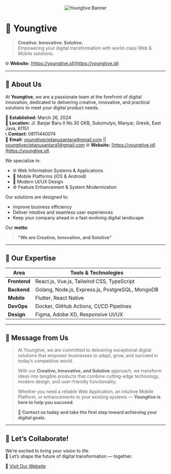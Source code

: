 <p align="center">
  <img src="assets/banner.png" alt="Youngtive Banner" />
</p>

# 🚀 Youngtive

> **Creative. Innovative. Solutive.**  
Empowering your digital transformation with world-class Web & Mobile solutions.

🌐 **Website:** [https://youngtive.id](https://youngtive.id)

---

## 🧠 About Us

At **Youngtive**, we are a passionate team at the forefront of digital innovation, dedicated to delivering creative, innovative, and practical solutions to meet your digital product needs.

📅 **Established:** March 26, 2024  
📍 **Location:** Jl. Banjar Baru II No.30 GKB, Sukomulyo, Manyar, Gresik, East Java, 61151  
📞 **Contact:** 08111440074  
📧 **Email:** youngtiveciptanusantara@gmail.com || youngtiveciptanusantara1@gmail.com
🌐 **Website:** [https://youngtive.id](https://youngtive.id)

We specialize in:

- 🌐 Web Information Systems & Applications  
- 📱 Mobile Platforms (iOS & Android)  
- 🎨 Modern UI/UX Design  
- ⚙️ Feature Enhancement & System Modernization

Our solutions are designed to:
- Improve business efficiency  
- Deliver intuitive and seamless user experiences  
- Keep your company ahead in a fast-evolving digital landscape

Our **motto**:  
> **"We are Creative, Innovative, and Solutive"**

---

## 💼 Our Expertise

| Area                  | Tools & Technologies                                          |
|-----------------------|---------------------------------------------------------------|
| **Frontend**          | React.js, Vue.js, Tailwind CSS, TypeScript                   |
| **Backend**           | Golang, Node.js, Express.js, PostgreSQL, MongoDB             |
| **Mobile**            | Flutter, React Native                                        |
| **DevOps**            | Docker, GitHub Actions, CI/CD Pipelines                      |
| **Design**            | Figma, Adobe XD, Responsive UI/UX                            |

---

## 💬 Message from Us

> At Youngtive, we are committed to delivering exceptional digital solutions that empower businesses to adapt, grow, and succeed in today’s competitive world.  
>
> With our **Creative, Innovative, and Solutive** approach, we transform ideas into tangible products that combine cutting-edge technology, modern design, and user-friendly functionality.  
>
> Whether you need a reliable Web Application, an intuitive Mobile Platform, or enhancements to your existing systems — **Youngtive is here to help you succeed**.  
>
> 📨 **Contact us today and take the first step toward achieving your digital goals.**

---

## 🤝 Let’s Collaborate!

We’re excited to bring your vision to life.  
🌟 Let’s shape the future of digital transformation — together.

🔗 [Visit Our Website](https://youngtive.id)
